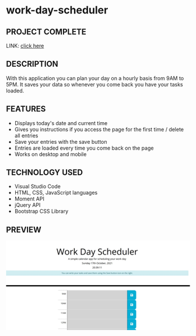 # work-day-scheduler

## PROJECT COMPLETE

LINK: [click here](https://akeneagle.github.io/work-day-scheduler/)

## DESCRIPTION

With this application you can plan your day on a hourly basis from 9AM to 5PM. It saves your data so whenever you come back you have your tasks loaded.

## FEATURES

- Displays today's date and current time
- Gives you instructions if you access the page for the first time / delete all entries
- Save your entries with the save button
- Entries are loaded every time you come back on the page
- Works on desktop and mobile

## TECHNOLOGY USED

- Visual Studio Code
- HTML, CSS, JavaScript languages
- Moment API
- jQuery API
- Bootstrap CSS Library

## PREVIEW

![preview](./assets/images/preview.jpg)